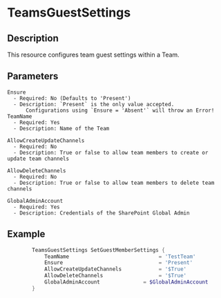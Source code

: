 # TeamsGuestSettings

## Description

This resource configures team guest settings within a Team.

## Parameters

    Ensure
      - Required: No (Defaults to 'Present')
      - Description: `Present` is the only value accepted.
          Configurations using `Ensure = 'Absent'` will throw an Error!
    TeamName
      - Required: Yes
      - Description: Name of the Team

    AllowCreateUpdateChannels
      - Required: No
      - Description: True or false to allow team members to create or update team channels

    AllowDeleteChannels
      - Required: No
      - Description: True or false to allow team members to delete team channels

    GlobalAdminAccount
      - Required: Yes
      - Description: Credentials of the SharePoint Global Admin

## Example

```PowerShell
        TeamsGuestSettings SetGuestMemberSettings {
            TeamName                             = 'TestTeam'
            Ensure                               = 'Present'
            AllowCreateUpdateChannels            = '$True'
            AllowDeleteChannels                  = '$True'
            GlobalAdminAccount              = $GlobalAdminAccount
        }
```

